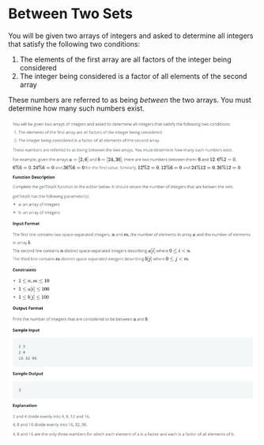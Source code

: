 # Between Two Sets

You will be given two arrays of integers and asked to determine all integers that satisfy the following two conditions:

1. The elements of the first array are all factors of the integer being considered
2. The integer being considered is a factor of all elements of the second array

These numbers are referred to as being *between* the two arrays. You must determine how many such numbers exist.

<kbd>![Problem.jpg](./Problem.jpg)</kbd>
